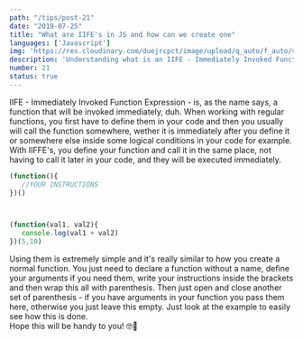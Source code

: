 ```yaml
---
path: "/tips/post-21"
date: "2019-07-25"
title: "What are IIFE's in JS and how can we create one"
languages: ['Javascript']
img: 'https://res.cloudinary.com/duejrcpct/image/upload/q_auto/f_auto/v1586692360/tips/21-1_qopwyh.jpg'
description: 'Understanding what is an IIFE - Immediately Invoked Function Expression - in Javascript and how to create one'
number: 21
status: true
---
```


IIFE - Immediately Invoked Function Expression - is, as the name says, a function that will be invoked immediately, duh.
When working with regular functions, you first have to define them in your code and then you usually will call the function somewhere, wether it is immediately after you define it or somewhere else inside some logical conditions in your code for example. With IIFFE's, you define your function and call it in the same place, not having to call it later in your code, and they will be executed immediately.

 ```javascript
(function(){
    //YOUR INSTRUCTIONS
})()



(function(val1, val2){
    console.log(val1 + val2)
})(5,10)
 ```

Using them is extremely simple and it's really similar to how you create a normal function.
You just need to declare a function without a name, define your arguments if you need them, write your instructions inside the brackets and then wrap this all with parenthesis. Then just open and close another set of parenthesis - if you have arguments in your function you pass them here, otherwise you just leave this empty. Just look at the example to easily see how this is done.  
Hope this will be handy to you! 🤓👊
